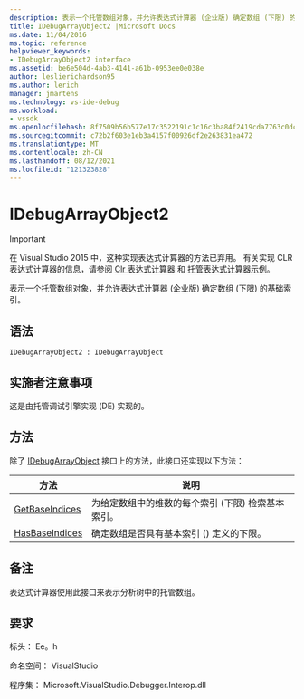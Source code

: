 ```yaml
---
description: 表示一个托管数组对象，并允许表达式计算器 (企业版) 确定数组 (下限) 的基础索引。
title: IDebugArrayObject2 |Microsoft Docs
ms.date: 11/04/2016
ms.topic: reference
helpviewer_keywords:
- IDebugArrayObject2 interface
ms.assetid: be6e504d-4ab3-4141-a61b-0953ee0e038e
author: leslierichardson95
ms.author: lerich
manager: jmartens
ms.technology: vs-ide-debug
ms.workload:
- vssdk
ms.openlocfilehash: 8f7509b56b577e17c3522191c1c16c3ba84f2419cda7763c0dcc8dbbd9d4ec1f
ms.sourcegitcommit: c72b2f603e1eb3a4157f00926df2e263831ea472
ms.translationtype: MT
ms.contentlocale: zh-CN
ms.lasthandoff: 08/12/2021
ms.locfileid: "121323828"
---
```

# <a name="idebugarrayobject2"></a>IDebugArrayObject2
> [!IMPORTANT]
> 在 Visual Studio 2015 中，这种实现表达式计算器的方法已弃用。 有关实现 CLR 表达式计算器的信息，请参阅 [Clr 表达式计算器](https://github.com/Microsoft/ConcordExtensibilitySamples/wiki/CLR-Expression-Evaluators) 和 [托管表达式计算器示例](https://github.com/Microsoft/ConcordExtensibilitySamples/wiki/Managed-Expression-Evaluator-Sample)。

 表示一个托管数组对象，并允许表达式计算器 (企业版) 确定数组 (下限) 的基础索引。

## <a name="syntax"></a>语法

```
IDebugArrayObject2 : IDebugArrayObject
```

## <a name="notes-for-implementers"></a>实施者注意事项
 这是由托管调试引擎实现 (DE) 实现的。

## <a name="methods"></a>方法
 除了 [IDebugArrayObject](../../../extensibility/debugger/reference/idebugarrayobject.md) 接口上的方法，此接口还实现以下方法：

|方法|说明|
|------------|-----------------|
|[GetBaseIndices](../../../extensibility/debugger/reference/idebugarrayobject2-getbaseindices.md)|为给定数组中的维数的每个索引 (下限) 检索基本索引。|
|[HasBaseIndices](../../../extensibility/debugger/reference/idebugarrayobject2-hasbaseindices.md)|确定数组是否具有基本索引 () 定义的下限。|

## <a name="remarks"></a>备注
 表达式计算器使用此接口来表示分析树中的托管数组。

## <a name="requirements"></a>要求
 标头： Ee。h

 命名空间： VisualStudio

 程序集： Microsoft.VisualStudio.Debugger.Interop.dll
